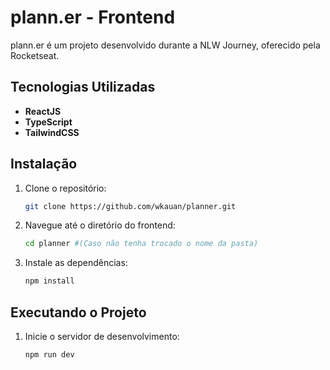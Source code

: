 # plann.er - Frontend

plann.er é um projeto desenvolvido durante a NLW Journey, oferecido pela Rocketseat.

## Tecnologias Utilizadas

- **ReactJS**
- **TypeScript**
- **TailwindCSS**

## Instalação

1. Clone o repositório:

   ```bash
   git clone https://github.com/wkauan/planner.git
   ```

2. Navegue até o diretório do frontend:

   ```bash
   cd planner #(Caso não tenha trocado o nome da pasta)
   ```

3. Instale as dependências:

   ```bash
   npm install
   ```

## Executando o Projeto

1. Inicie o servidor de desenvolvimento:

   ```bash
   npm run dev
   ```
